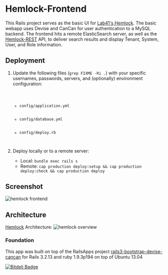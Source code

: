 # Hemlock-Frontend
This Rails project serves as the basic UI for [Lab41's Hemlock](http://lab41.github.io/Hemlock).  The basic webapp uses Devise and CanCan for user authentication to a MySQL backend.  The frontend hits a remote ElasticSearch server, as well as the [Hemlock-REST](http://lab41.github.io/Hemlock-REST) API, to deliver search results and display Tenant, System, User, and Role information.

## Deployment
<ol>
<li>Update the following files (<code>grep FIXME -Ri .</code>) with your specific usernames, passwords, servers, and (optionally) environment configuration:
<code><br>
<ul>
    <li>config/application.yml</li>
    <li>config/database.yml</li>
    <li>config/deploy.rb</li>
    </ul>
</code>
</li>

<li>Deploy locally or to a remote server:</li>
    <ul>
    <li>Local: <code>bundle exec rails s</code></li>
    <li>Remote: <code>cap production deploy:setup && cap production deploy:check && cap production deploy</code></li>
    </ul>
</ol>

## Screenshot
![hemlock frontend](https://raw.github.com/Lab41/Hemlock-Frontend/master/app/assets/images/about/screenshot_frontend.png "Hemlock Frontend")

## Architecture
[Hemlock](http://lab41.github.io/Hemlock) Architecture:
![hemlock overview](https://raw.github.com/Lab41/Hemlock/master/docs/images/overview_hemlock.png "Hemlock Overview")

### Foundation
This app was built on top of the RailsApps project [rails3-bootstrap-devise-cancan](https://github.com/RailsApps/rails3-bootstrap-devise-cancan) for Rails 3.2.13 and ruby 1.9.3p194 on top of Ubuntu 13.04

[![Bitdeli Badge](https://d2weczhvl823v0.cloudfront.net/Lab41/hemlock-frontend/trend.png)](https://bitdeli.com/free "Bitdeli Badge")
